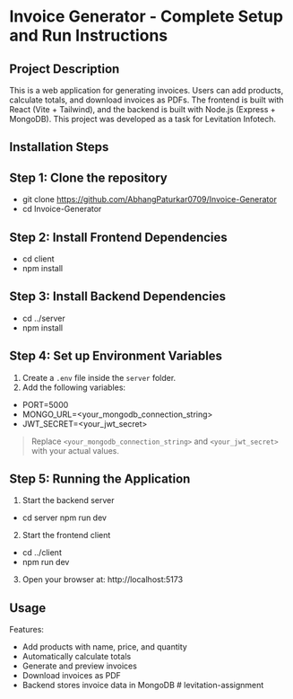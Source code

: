 Invoice Generator - Complete Setup and Run Instructions
===========================================================
Project Description
-------------------
This is a web application for generating invoices. Users can add products, calculate totals, and download invoices as PDFs. The frontend is built with React (Vite + Tailwind), and the backend is built with Node.js (Express + MongoDB). This project was developed as a task for Levitation Infotech.

Installation Steps
------------------

Step 1: Clone the repository
----------------------------
- git clone https://github.com/AbhangPaturkar0709/Invoice-Generator
- cd Invoice-Generator

Step 2: Install Frontend Dependencies
-------------------------------------
- cd client
- npm install

Step 3: Install Backend Dependencies
------------------------------------
- cd ../server
- npm install

Step 4: Set up Environment Variables
------------------------------------
1. Create a `.env` file inside the `server` folder.
2. Add the following variables:
- PORT=5000
- MONGO_URL=<your_mongodb_connection_string>
- JWT_SECRET=<your_jwt_secret>

> Replace `<your_mongodb_connection_string>` and `<your_jwt_secret>` with your actual values.

Step 5: Running the Application
-----------------------
1. Start the backend server
- cd server
npm run dev

2. Start the frontend client
- cd ../client
- npm run dev


3. Open your browser at:
http://localhost:5173

Usage
-----
Features:

- Add products with name, price, and quantity
- Automatically calculate totals
- Generate and preview invoices
- Download invoices as PDF
- Backend stores invoice data in MongoDB
#   l e v i t a t i o n - a s s i g n m e n t  
 